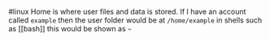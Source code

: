 #linux 
Home is where user files and data is stored. If I have an account called `example` then the user folder would be at `/home/example` in shells such as [[bash]] this would be shown as `~`